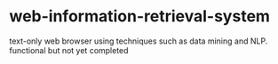 # web-information-retrieval-system
text-only web browser using techniques such as data mining and NLP. functional but not yet completed
